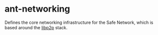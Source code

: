 # ant-networking

Defines the core networking infrastructure for the Safe Network, which is based around the [libp2p](https://github.com/libp2p) stack.
